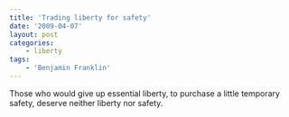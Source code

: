 ```yaml
---
title: 'Trading liberty for safety'
date: '2009-04-07'
layout: post
categories:
    - liberty
tags:
    - 'Benjamin Franklin'
---
```


Those who would give up essential liberty, to purchase a little temporary safety, deserve neither liberty nor safety.